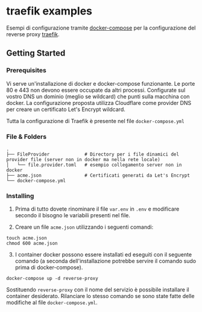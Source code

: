 # traefik examples

Esempi di configurazione tramite [docker-compose](https://docs.docker.com/compose/) per la configurazione del reverse proxy [traefik](https://docs.traefik.io/).

## Getting Started

### Prerequisites

Vi serve un'installazione di docker e docker-compose funzionante. Le porte 80 e 443 non devono essere occupate da altri processi. Configurate sul vostro DNS un dominio (meglio se wildcard) che punti sulla macchina con docker. La configurazione proposta utilizza Cloudflare come provider DNS per creare un certificato Let's Encrypt wildcard.

Tutta la configurazione di Traefik è presente nel file ```docker-compose.yml```

### File & Folders

    .
    ├── FileProvider             # Directory per i file dinamici del provider file (server non in docker ma nella rete locale)
    │   └── file.provider.toml   # esempio collegamento server non in docker
    ├── acme.json                # Certificati generati da Let's Encrypt
    └── docker-compose.yml


### Installing

1. Prima di tutto dovete rinominare il file ```var.env``` in ```.env``` e modificare secondo il bisogno le variabili presenti nel file.

2. Creare un file ```acme.json``` utilizzando i seguenti comandi:

```
touch acme.json
chmod 600 acme.json
```

3. I container docker possono essere installati ed eseguiti con il seguente comando (a seconda dell'installazione potrebbe servire il comando sudo prima di docker-compose).

```
docker-compose up -d reverse-proxy
```

Sostituendo ```reverse-proxy``` con il nome del servizio è possibile installare il container desiderato. Rilanciare lo stesso comando se sono state fatte delle modifiche al file ```docker-compose.yml```.
